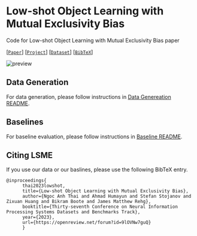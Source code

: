 # Low-shot Object Learning with Mutual Exclusivity Bias
Code for Low-shot Object Learning with Mutual Exclusivity Bias paper

[[`Paper`](https://openreview.net/pdf?id=9lOVNw7guQ)] [[`Project`](https://ngailapdi.github.io/projects/lsme/)] [[`Dataset`](https://www.dropbox.com/sh/3oiki280kj4lapm/AAB3mEdPKpNIfOoRFIf6LW1ia?dl=0)] [[`BibTeX`](#citing-lsme)]

![preview](./github_data/teaser_gif.gif)

## Data Generation

For data generation, please follow instructions in [Data Genereation README](https://github.com/rehg-lab/LSME/blob/main/data_generation/README.md).

## Baselines

For baseline evaluation, please follow instructions in [Baseline README](https://github.com/rehg-lab/LSME/blob/main/baselines/README.md).

## Citing LSME

If you use our data or our baslines, please use the following BibTeX entry.

```
@inproceedings{
      thai2023lowshot,
      title={Low-shot Object Learning with Mutual Exclusivity Bias},
      author={Ngoc Anh Thai and Ahmad Humayun and Stefan Stojanov and Zixuan Huang and Bikram Boote and James Matthew Rehg},
      booktitle={Thirty-seventh Conference on Neural Information Processing Systems Datasets and Benchmarks Track},
      year={2023},
      url={https://openreview.net/forum?id=9lOVNw7guQ}
      }
```